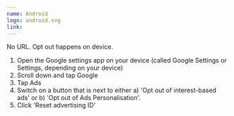 ```yaml
---
name: Android
logo: android.svg
link:
---
```

No URL. Opt out happens on device.

1. Open the Google settings app on your device (called Google Settings or Settings, depending on your device)
2. Scroll down and tap Google
3. Tap Ads
4. Switch on a button that is next to either a) 'Opt out of interest-based ads' or b) 'Opt out of Ads Personalisation'.
5. Click 'Reset advertising ID'